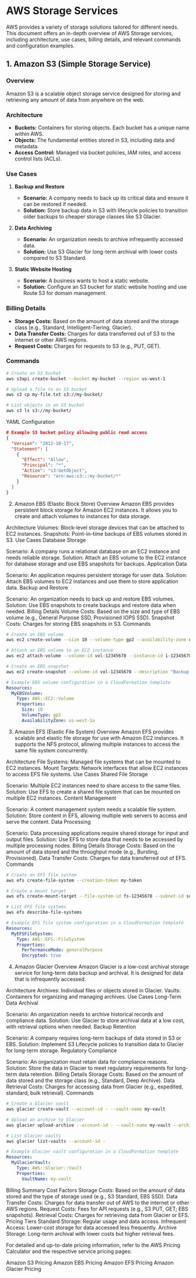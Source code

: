 # AWS Storage Services

AWS provides a variety of storage solutions tailored for different needs. This document offers an in-depth overview of AWS Storage services, including architecture, use cases, billing details, and relevant commands and configuration examples.

## 1. Amazon S3 (Simple Storage Service)

### Overview
Amazon S3 is a scalable object storage service designed for storing and retrieving any amount of data from anywhere on the web.

### Architecture
- **Buckets:** Containers for storing objects. Each bucket has a unique name within AWS.
- **Objects:** The fundamental entities stored in S3, including data and metadata.
- **Access Control:** Managed via bucket policies, IAM roles, and access control lists (ACLs).

### Use Cases
1. **Backup and Restore**
   - **Scenario:** A company needs to back up its critical data and ensure it can be restored if needed.
   - **Solution:** Store backup data in S3 with lifecycle policies to transition older backups to cheaper storage classes like S3 Glacier.

2. **Data Archiving**
   - **Scenario:** An organization needs to archive infrequently accessed data.
   - **Solution:** Use S3 Glacier for long-term archival with lower costs compared to S3 Standard.

3. **Static Website Hosting**
   - **Scenario:** A business wants to host a static website.
   - **Solution:** Configure an S3 bucket for static website hosting and use Route 53 for domain management.

### Billing Details
- **Storage Costs:** Based on the amount of data stored and the storage class (e.g., Standard, Intelligent-Tiering, Glacier).
- **Data Transfer Costs:** Charges for data transferred out of S3 to the internet or other AWS regions.
- **Request Costs:** Charges for requests to S3 (e.g., PUT, GET).

### Commands
```bash
# Create an S3 bucket
aws s3api create-bucket --bucket my-bucket --region us-west-1

# Upload a file to an S3 bucket
aws s3 cp my-file.txt s3://my-bucket/

# List objects in an S3 bucket
aws s3 ls s3://my-bucket/
```
YAML Configuration
```JSON
# Example S3 bucket policy allowing public read access
{
  "Version": "2012-10-17",
  "Statement": [
    {
      "Effect": "Allow",
      "Principal": "*",
      "Action": "s3:GetObject",
      "Resource": "arn:aws:s3:::my-bucket/*"
    }
  ]
}

```
2. Amazon EBS (Elastic Block Store)
Overview
Amazon EBS provides persistent block storage for Amazon EC2 instances. It allows you to create and attach volumes to instances for data storage.

Architecture
Volumes: Block-level storage devices that can be attached to EC2 instances.
Snapshots: Point-in-time backups of EBS volumes stored in S3.
Use Cases
Database Storage

Scenario: A company runs a relational database on an EC2 instance and needs reliable storage.
Solution: Attach an EBS volume to the EC2 instance for database storage and use EBS snapshots for backups.
Application Data

Scenario: An application requires persistent storage for user data.
Solution: Attach EBS volumes to EC2 instances and use them to store application data.
Backup and Restore

Scenario: An organization needs to back up and restore EBS volumes.
Solution: Use EBS snapshots to create backups and restore data when needed.
Billing Details
Volume Costs: Based on the size and type of EBS volume (e.g., General Purpose SSD, Provisioned IOPS SSD).
Snapshot Costs: Charges for storing EBS snapshots in S3.
Commands
```bash
# Create an EBS volume
aws ec2 create-volume --size 10 --volume-type gp2 --availability-zone us-west-1a

# Attach an EBS volume to an EC2 instance
aws ec2 attach-volume --volume-id vol-12345678 --instance-id i-12345678 --device /dev/sdf

# Create an EBS snapshot
aws ec2 create-snapshot --volume-id vol-12345678 --description "Backup Snapshot"
```
```yaml
# Example EBS volume configuration in a CloudFormation template
Resources:
  MyEBSVolume:
    Type: AWS::EC2::Volume
    Properties:
      Size: 10
      VolumeType: gp2
      AvailabilityZone: us-west-1a
```
3. Amazon EFS (Elastic File System)
Overview
Amazon EFS provides scalable and elastic file storage for use with Amazon EC2 instances. It supports the NFS protocol, allowing multiple instances to access the same file system concurrently.

Architecture
File Systems: Managed file systems that can be mounted to EC2 instances.
Mount Targets: Network interfaces that allow EC2 instances to access EFS file systems.
Use Cases
Shared File Storage

Scenario: Multiple EC2 instances need to share access to the same files.
Solution: Use EFS to create a shared file system that can be mounted on multiple EC2 instances.
Content Management

Scenario: A content management system needs a scalable file system.
Solution: Store content in EFS, allowing multiple web servers to access and serve the content.
Data Processing

Scenario: Data processing applications require shared storage for input and output files.
Solution: Use EFS to store data that needs to be accessed by multiple processing nodes.
Billing Details
Storage Costs: Based on the amount of data stored and the throughput mode (e.g., Bursting, Provisioned).
Data Transfer Costs: Charges for data transferred out of EFS.
Commands

```bash 
# Create an EFS file system
aws efs create-file-system --creation-token my-token

# Create a mount target
aws efs create-mount-target --file-system-id fs-12345678 --subnet-id subnet-12345678

# List EFS file systems
aws efs describe-file-systems
```
```yaml
# Example EFS file system configuration in a CloudFormation template
Resources:
  MyEFSFileSystem:
    Type: AWS::EFS::FileSystem
    Properties:
      PerformanceMode: generalPurpose
      Encrypted: true
```
4. Amazon Glacier
Overview
Amazon Glacier is a low-cost archival storage service for long-term data backup and archival. It is designed for data that is infrequently accessed.

Architecture
Archives: Individual files or objects stored in Glacier.
Vaults: Containers for organizing and managing archives.
Use Cases
Long-Term Data Archival

Scenario: An organization needs to archive historical records and compliance data.
Solution: Use Glacier to store archival data at a low cost, with retrieval options when needed.
Backup Retention

Scenario: A company requires long-term backups of data stored in S3 or EBS.
Solution: Implement S3 Lifecycle policies to transition data to Glacier for long-term storage.
Regulatory Compliance

Scenario: An organization must retain data for compliance reasons.
Solution: Store the data in Glacier to meet regulatory requirements for long-term data retention.
Billing Details
Storage Costs: Based on the amount of data stored and the storage class (e.g., Standard, Deep Archive).
Data Retrieval Costs: Charges for accessing data from Glacier (e.g., expedited, standard, bulk retrieval).
Commands
```bash
# Create a Glacier vault
aws glacier create-vault --account-id - --vault-name my-vault

# Upload an archive to Glacier
aws glacier upload-archive --account-id - --vault-name my-vault --archive-description "My Archive" --body my-file.txt

# List Glacier vaults
aws glacier list-vaults --account-id -

```
```yaml configuration
# Example Glacier vault configuration in a CloudFormation template
Resources:
  MyGlacierVault:
    Type: AWS::Glacier::Vault
    Properties:
      VaultName: my-vault
```
Billing Summary
Cost Factors
Storage Costs: Based on the amount of data stored and the type of storage used (e.g., S3 Standard, EBS SSD).
Data Transfer Costs: Charges for data transfer out of AWS to the internet or other AWS regions.
Request Costs: Fees for API requests (e.g., S3 PUT, GET; EBS snapshots).
Retrieval Costs: Charges for retrieving data from Glacier or EFS.
Pricing Tiers
Standard Storage: Regular usage and data access.
Infrequent Access: Lower-cost storage for data accessed less frequently.
Archive Storage: Long-term archival with lower costs but higher retrieval fees.

For detailed and up-to-date pricing information, refer to the AWS Pricing Calculator and the respective service pricing pages:

Amazon S3 Pricing
Amazon EBS Pricing
Amazon EFS Pricing
Amazon Glacier Pricing
